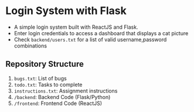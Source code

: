 # Login System with Flask

- A simple login system built with ReactJS and Flask.
- Enter login credentials to access a dashboard that displays a cat picture
- Check `backend/users.txt` for a list of valid username,password combinations

## Repository Structure

1. `bugs.txt`: List of bugs
2. `todo.txt`: Tasks to complete
3. `instructions.txt`: Assignment instructions
4. `/backend`: Backend Code (Flask/Python)
5. `/frontend`: Frontend Code (ReactJS)
